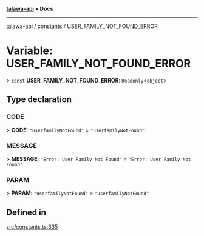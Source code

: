 [**talawa-api**](../../README.md) • **Docs**

***

[talawa-api](../../modules.md) / [constants](../README.md) / USER\_FAMILY\_NOT\_FOUND\_ERROR

# Variable: USER\_FAMILY\_NOT\_FOUND\_ERROR

\> `const` **USER\_FAMILY\_NOT\_FOUND\_ERROR**: `Readonly`\<`object`\>

## Type declaration

### CODE

\> **CODE**: `"userfamilyNotFound"` = `"userfamilyNotFound"`

### MESSAGE

\> **MESSAGE**: `"Error: User Family Not Found"` = `"Error: User Family Not Found"`

### PARAM

\> **PARAM**: `"userfamilyNotFound"` = `"userfamilyNotFound"`

## Defined in

[src/constants.ts:335](https://github.com/PalisadoesFoundation/talawa-api/blob/f4877b986932181336f42a7336754de05976cd97/src/constants.ts#L335)

